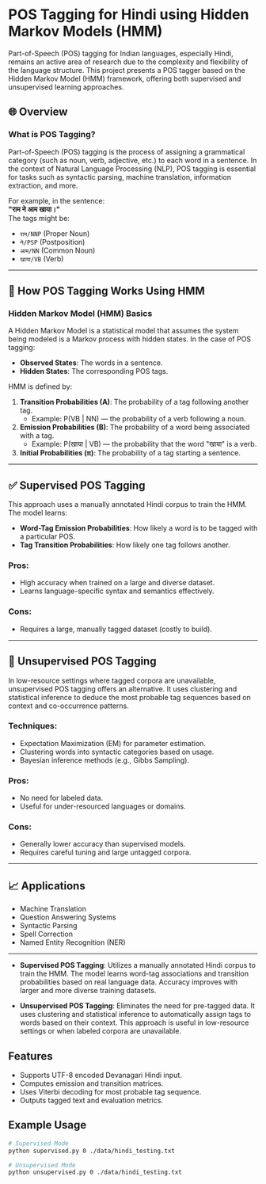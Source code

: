 # POS Tagging for Hindi using Hidden Markov Models (HMM)

Part-of-Speech (POS) tagging for Indian languages, especially Hindi, remains an active area of research due to the complexity and flexibility of the language structure. This project presents a POS tagger based on the Hidden Markov Model (HMM) framework, offering both supervised and unsupervised learning approaches.

## 🌐 Overview

### What is POS Tagging?

Part-of-Speech (POS) tagging is the process of assigning a grammatical category (such as noun, verb, adjective, etc.) to each word in a sentence. In the context of Natural Language Processing (NLP), POS tagging is essential for tasks such as syntactic parsing, machine translation, information extraction, and more.

For example, in the sentence:  
**"राम ने आम खाया।"**  
The tags might be:
- `राम/NNP` (Proper Noun)
- `ने/PSP` (Postposition)
- `आम/NN` (Common Noun)
- `खाया/VB` (Verb)

---

## 🤖 How POS Tagging Works Using HMM

### Hidden Markov Model (HMM) Basics

A Hidden Markov Model is a statistical model that assumes the system being modeled is a Markov process with hidden states. In the case of POS tagging:

- **Observed States**: The words in a sentence.
- **Hidden States**: The corresponding POS tags.

HMM is defined by:
1. **Transition Probabilities (A)**: The probability of a tag following another tag.
   - Example: P(VB | NN) — the probability of a verb following a noun.
2. **Emission Probabilities (B)**: The probability of a word being associated with a tag.
   - Example: P(खाया | VB) — the probability that the word "खाया" is a verb.
3. **Initial Probabilities (π)**: The probability of a tag starting a sentence.


---

## ✅ Supervised POS Tagging

This approach uses a manually annotated Hindi corpus to train the HMM. The model learns:
- **Word-Tag Emission Probabilities**: How likely a word is to be tagged with a particular POS.
- **Tag Transition Probabilities**: How likely one tag follows another.

### Pros:
- High accuracy when trained on a large and diverse dataset.
- Learns language-specific syntax and semantics effectively.

### Cons:
- Requires a large, manually tagged dataset (costly to build).

---

## 🚫 Unsupervised POS Tagging

In low-resource settings where tagged corpora are unavailable, unsupervised POS tagging offers an alternative. It uses clustering and statistical inference to deduce the most probable tag sequences based on context and co-occurrence patterns.

### Techniques:
- Expectation Maximization (EM) for parameter estimation.
- Clustering words into syntactic categories based on usage.
- Bayesian inference methods (e.g., Gibbs Sampling).

### Pros:
- No need for labeled data.
- Useful for under-resourced languages or domains.

### Cons:
- Generally lower accuracy than supervised models.
- Requires careful tuning and large untagged corpora.

---

## 📈 Applications

- Machine Translation
- Question Answering Systems
- Syntactic Parsing
- Spell Correction
- Named Entity Recognition (NER)

---


- **Supervised POS Tagging**: Utilizes a manually annotated Hindi corpus to train the HMM. The model learns word-tag associations and transition probabilities based on real language data. Accuracy improves with larger and more diverse training datasets.
  
- **Unsupervised POS Tagging**: Eliminates the need for pre-tagged data. It uses clustering and statistical inference to automatically assign tags to words based on their context. This approach is useful in low-resource settings or when labeled corpora are unavailable.

## Features

- Supports UTF-8 encoded Devanagari Hindi input.
- Computes emission and transition matrices.
- Uses Viterbi decoding for most probable tag sequence.
- Outputs tagged text and evaluation metrics.

## Example Usage

```bash
# Supervised Mode
python supervised.py 0 ./data/hindi_testing.txt

# Unsupervised Mode
python unsupervised.py 0 ./data/hindi_testing.txt
